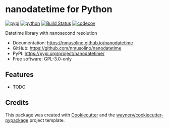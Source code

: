 # nanodatetime for Python


[![pypi](https://img.shields.io/pypi/v/nanodatetime.svg)](https://pypi.org/project/nanodatetime/)
[![python](https://img.shields.io/pypi/pyversions/nanodatetime.svg)](https://pypi.org/project/nanodatetime/)
[![Build Status](https://github.com/nmusolino/nanodatetime/actions/workflows/dev.yml/badge.svg)](https://github.com/nmusolino/nanodatetime/actions/workflows/dev.yml)
[![codecov](https://codecov.io/gh/nmusolino/nanodatetime/branch/main/graphs/badge.svg)](https://codecov.io/github/nmusolino/nanodatetime)



Datetime library with nanosecond resolution


* Documentation: <https://nmusolino.github.io/nanodatetime>
* GitHub: <https://github.com/nmusolino/nanodatetime>
* PyPI: <https://pypi.org/project/nanodatetime/>
* Free software: GPL-3.0-only


## Features

* TODO

## Credits

This package was created with [Cookiecutter](https://github.com/audreyr/cookiecutter) and the [waynerv/cookiecutter-pypackage](https://github.com/waynerv/cookiecutter-pypackage) project template.
